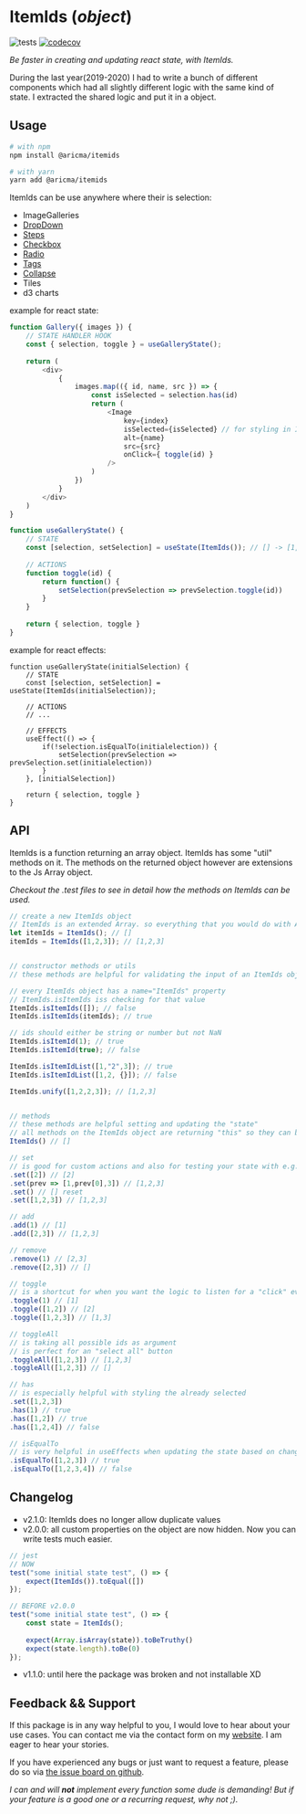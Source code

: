 # ItemIds (*object*)

![tests](https://github.com/aricma/itemids/workflows/tests/badge.svg)
[![codecov](https://codecov.io/gh/aricma/itemids/branch/master/graph/badge.svg)](https://codecov.io/gh/aricma/itemids)

*Be faster in creating and updating react state, with ItemIds.*

During the last year(2019-2020) I had to write a bunch of different components which had all slightly different logic 
with the same kind of state. I extracted the shared logic and put it in a object.

## Usage

```bash
# with npm
npm install @aricma/itemids

# with yarn
yarn add @aricma/itemids
```


ItemIds can be use anywhere where their is selection:
- ImageGalleries
- [DropDown](https://ant.design/components/select/)
- [Steps](https://ant.design/components/steps/)
- [Checkbox](https://ant.design/components/checkbox/)
- [Radio](https://ant.design/components/radio/)
- [Tags](https://ant.design/components/tag/)
- [Collapse](https://ant.design/components/collapse/)
- Tiles
- d3 charts


example for react state:
```javascript
function Gallery({ images }) {
    // STATE HANDLER HOOK
    const { selection, toggle } = useGalleryState();
    
    return (
        <div>
            {
                images.map(({ id, name, src }) => {
                    const isSelected = selection.has(id)
                    return (
                        <Image
                            key={index}
                            isSelected={isSelected} // for styling in Image
                            alt={name}
                            src={src}
                            onClick={ toggle(id) }
                        />
                    )
                })
            }
        </div>
    )
}

function useGalleryState() {
    // STATE
    const [selection, setSelection] = useState(ItemIds()); // [] -> [1,2,3] the ids of the images
    
    // ACTIONS
    function toggle(id) {
        return function() {
            setSelection(prevSelection => prevSelection.toggle(id))
        }
    }
    
    return { selection, toggle }
}
```

example for react effects:
```Js
function useGalleryState(initialSelection) {
    // STATE
    const [selection, setSelection] = useState(ItemIds(initialSelection));

    // ACTIONS
    // ...
    
    // EFFECTS
    useEffect(() => {
        if(!selection.isEqualTo(initialelection)) {
            setSelection(prevSelection => prevSelection.set(initialelection))
        }
    }, [initialSelection])
    
    return { selection, toggle }
}
```


## API

ItemIds is a function returning an array object. ItemIds has some "util" methods on it. The methods on the returned 
object however are extensions to the Js Array object.

*Checkout the .test files to see in detail how the methods on ItemIds can be used.*

```javascript
// create a new ItemIds object
// ItemIds is an extended Array. so everything that you would do with Arrays can be done with ItemIds
let itemIds = ItemIds(); // []
itemIds = ItemIds([1,2,3]); // [1,2,3]


// constructor methods or utils
// these methods are helpful for validating the input of an ItemIds object

// every ItemIds object has a name="ItemIds" property
// ItemIds.isItemIds iss checking for that value
ItemIds.isItemIds([]); // false
ItemIds.isItemIds(itemIds); // true

// ids should either be string or number but not NaN
ItemIds.isItemId(1); // true
ItemIds.isItemId(true); // false

ItemIds.isItemIdList([1,"2",3]); // true
ItemIds.isItemIdList([1,2, {}]); // false

ItemIds.unify([1,2,2,3]); // [1,2,3]


// methods
// these methods are helpful setting and updating the "state"
// all methods on the ItemIds object are returning "this" so they can be piped
ItemIds() // []

// set
// is good for custom actions and also for testing your state with e.g. jest
.set([2]) // [2]
.set(prev => [1,prev[0],3]) // [1,2,3]
.set() // [] reset
.set([1,2,3]) // [1,2,3]

// add
.add(1) // [1]
.add([2,3]) // [1,2,3]

// remove
.remove(1) // [2,3]
.remove([2,3]) // []

// toggle
// is a shortcut for when you want the logic to listen for a "click" event 
.toggle(1) // [1]
.toggle([1,2]) // [2]
.toggle([1,2,3]) // [1,3]

// toggleAll
// is taking all possible ids as argument
// is perfect for an "select all" button 
.toggleAll([1,2,3]) // [1,2,3]
.toggleAll([1,2,3]) // []

// has
// is especially helpful with styling the already selected
.set([1,2,3])
.has(1) // true
.has([1,2]) // true
.has([1,2,4]) // false

// isEqualTo
// is very helpful in useEffects when updating the state based on changes from the outside
.isEqualTo([1,2,3]) // true
.isEqualTo([1,2,3,4]) // false
```

## Changelog

- v2.1.0: ItemIds does no longer allow duplicate values
- v2.0.0: all custom properties on the object are now hidden. Now you can write tests much easier.
```javascript
// jest
// NOW
test("some initial state test", () => {
    expect(ItemIds()).toEqual([]) 
});

// BEFORE v2.0.0
test("some initial state test", () => {
    const state = ItemIds();
    
    expect(Array.isArray(state)).toBeTruthy()
    expect(state.length).toBe(0)
});
```
- v1.1.0: until here the package was broken and not installable XD

## Feedback && Support

If this package is in any way helpful to you, I would love to hear about your use cases. 
You can contact me via the contact form on my [website](http://www.aricma.com/). I am eager to hear your stories.

If you have experienced any bugs or just want to request a feature, please do so via [the issue board on github](https://github.com/aricma/itemids/issues).

*I can and will **not** implement every function some dude is demanding! But if your feature is a good one or a recurring request, why not ;).*

